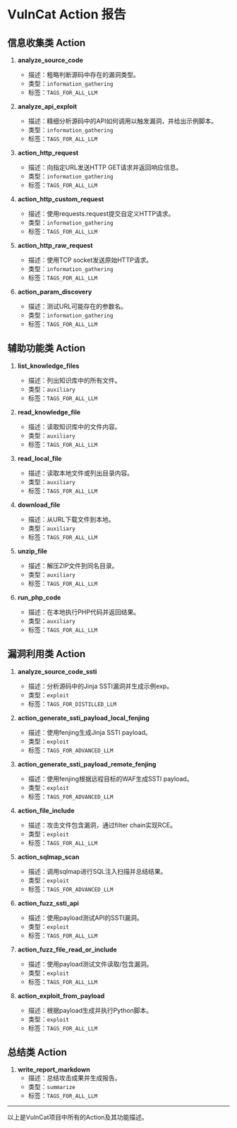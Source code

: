 # VulnCat Action 报告

## 信息收集类 Action

1. **analyze_source_code**
   - 描述：粗略判断源码中存在的漏洞类型。
   - 类型：`information_gathering`
   - 标签：`TAGS_FOR_ALL_LLM`

2. **analyze_api_exploit**
   - 描述：精细分析源码中的API如何调用以触发漏洞，并给出示例脚本。
   - 类型：`information_gathering`
   - 标签：`TAGS_FOR_ALL_LLM`

3. **action_http_request**
   - 描述：向指定URL发送HTTP GET请求并返回响应信息。
   - 类型：`information_gathering`
   - 标签：`TAGS_FOR_ALL_LLM`

4. **action_http_custom_request**
   - 描述：使用requests.request提交自定义HTTP请求。
   - 类型：`information_gathering`
   - 标签：`TAGS_FOR_ALL_LLM`

5. **action_http_raw_request**
   - 描述：使用TCP socket发送原始HTTP请求。
   - 类型：`information_gathering`
   - 标签：`TAGS_FOR_ALL_LLM`

6. **action_param_discovery**
   - 描述：测试URL可能存在的参数名。
   - 类型：`information_gathering`
   - 标签：`TAGS_FOR_ALL_LLM`

## 辅助功能类 Action

1. **list_knowledge_files**
   - 描述：列出知识库中的所有文件。
   - 类型：`auxiliary`
   - 标签：`TAGS_FOR_ALL_LLM`

2. **read_knowledge_file**
   - 描述：读取知识库中的文件内容。
   - 类型：`auxiliary`
   - 标签：`TAGS_FOR_ALL_LLM`

3. **read_local_file**
   - 描述：读取本地文件或列出目录内容。
   - 类型：`auxiliary`
   - 标签：`TAGS_FOR_ALL_LLM`

4. **download_file**
   - 描述：从URL下载文件到本地。
   - 类型：`auxiliary`
   - 标签：`TAGS_FOR_ALL_LLM`

5. **unzip_file**
   - 描述：解压ZIP文件到同名目录。
   - 类型：`auxiliary`
   - 标签：`TAGS_FOR_ALL_LLM`

6. **run_php_code**
   - 描述：在本地执行PHP代码并返回结果。
   - 类型：`auxiliary`
   - 标签：`TAGS_FOR_ALL_LLM`

## 漏洞利用类 Action

1. **analyze_source_code_ssti**
   - 描述：分析源码中的Jinja SSTI漏洞并生成示例exp。
   - 类型：`exploit`
   - 标签：`TAGS_FOR_DISTILLED_LLM`

2. **action_generate_ssti_payload_local_fenjing**
   - 描述：使用fenjing生成Jinja SSTI payload。
   - 类型：`exploit`
   - 标签：`TAGS_FOR_ADVANCED_LLM`

3. **action_generate_ssti_payload_remote_fenjing**
   - 描述：使用fenjing根据远程目标的WAF生成SSTI payload。
   - 类型：`exploit`
   - 标签：`TAGS_FOR_ADVANCED_LLM`

4. **action_file_include**
   - 描述：攻击文件包含漏洞，通过filter chain实现RCE。
   - 类型：`exploit`
   - 标签：`TAGS_FOR_ALL_LLM`

5. **action_sqlmap_scan**
   - 描述：调用sqlmap进行SQL注入扫描并总结结果。
   - 类型：`exploit`
   - 标签：`TAGS_FOR_ADVANCED_LLM`

6. **action_fuzz_ssti_api**
   - 描述：使用payload测试API的SSTI漏洞。
   - 类型：`exploit`
   - 标签：`TAGS_FOR_ALL_LLM`

7. **action_fuzz_file_read_or_include**
   - 描述：使用payload测试文件读取/包含漏洞。
   - 类型：`exploit`
   - 标签：`TAGS_FOR_ALL_LLM`

8. **action_exploit_from_payload**
   - 描述：根据payload生成并执行Python脚本。
   - 类型：`exploit`
   - 标签：`TAGS_FOR_ALL_LLM`

## 总结类 Action

1. **write_report_markdown**
   - 描述：总结攻击成果并生成报告。
   - 类型：`summarize`
   - 标签：`TAGS_FOR_ALL_LLM`

---

以上是VulnCat项目中所有的Action及其功能描述。